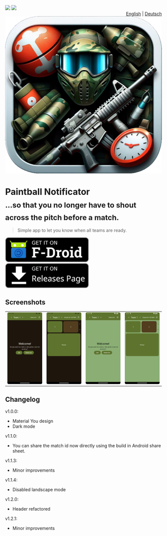 <div>
<div align="left">
<img src="https://github.com/CryZo/PaintballNotificator/actions/workflows/android.yml/badge.svg"/>
<img src="https://github.com/CryZo/PaintballNotificator/actions/workflows/docs.yml/badge.svg"/>
</div>
<div align="right">
<a href="README.md">English</a> | <a href="README.de.md">Deutsch</a>
</div>
</div>

<div align="center">
<img src="fastlane/metadata/android/en-US/images/icon.png" alt="App icon" />
</div>

<h1>Paintball Notificator<br><sub>…so that you no longer have to shout across the pitch before a match.</sub></h1>

> Simple app to let you know when all teams are ready.

[<img src="./assets/fdroid_badge.png" alt="Get it on F-Droid" height="80">](https://f-droid.org/packages/com.chaser.paintballnotificator/)
[<img src="./assets/release_page_badge.png" alt="Get it on release page" height="80">](https://github.com/CryZo/PaintballNotificator/releases/latest)

## Screenshots
|  | | | |
|-|-|-|-|
| ![](fastlane/metadata/android/en-US/images/phoneScreenshots/1.png) | ![](fastlane/metadata/android/en-US/images/phoneScreenshots/2.png) | ![](fastlane/metadata/android/en-US/images/phoneScreenshots/3.png) | ![](fastlane/metadata/android/en-US/images/phoneScreenshots/4.png) |

## Changelog
v1.0.0:
 - Material You design
 - Dark mode

v1.1.0:
 - You can share the match id now directly using the build in Android share sheet.

v1.1.3:
 - Minor improvements

v1.1.4:
 - Disabled landscape mode

v1.2.0:
 - Header refactored

v1.2.1:
 - Minor improvements


